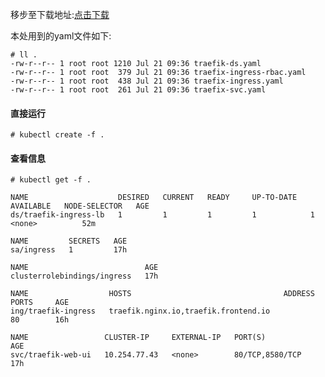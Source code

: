 移步至下载地址:[点击下载](https://github.com/w564791/Kubernetes-Cluster/tree/master/yaml/treafix)

本处用到的yaml文件如下:

```
# ll .
-rw-r--r-- 1 root root 1210 Jul 21 09:36 traefik-ds.yaml
-rw-r--r-- 1 root root  379 Jul 21 09:36 traefix-ingress-rbac.yaml
-rw-r--r-- 1 root root  438 Jul 21 09:36 traefix-ingress.yaml
-rw-r--r-- 1 root root  261 Jul 21 09:36 traefix-svc.yaml
```



#### 直接运行

```
# kubectl create -f .
```

#### 查看信息

```
# kubectl get -f .
```

```
NAME                    DESIRED   CURRENT   READY     UP-TO-DATE   AVAILABLE   NODE-SELECTOR   AGE
ds/traefik-ingress-lb   1         1         1         1            1           <none>          52m

NAME         SECRETS   AGE
sa/ingress   1         17h

NAME                          AGE
clusterrolebindings/ingress   17h

NAME                  HOSTS                                  ADDRESS   PORTS     AGE
ing/traefik-ingress   traefik.nginx.io,traefik.frontend.io             80        16h

NAME                 CLUSTER-IP     EXTERNAL-IP   PORT(S)           AGE
svc/traefik-web-ui   10.254.77.43   <none>        80/TCP,8580/TCP   17h

```



